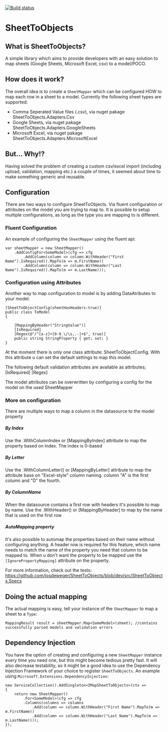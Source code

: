 [![Build status](https://ci.appveyor.com/api/projects/status/xyh066af9kpkqpgm?svg=true)](https://ci.appveyor.com/project/josdeweger/sheettoobjects)

# SheetToObjects

## What is SheetToObjects?
A simple library which aims to provide developers with an easy solution to map sheets (Google Sheets, Microsoft Excel, csv) to a model/POCO. 

## How does it work?
The overall idea is to create a `SheetMapper` which can be configured HOW to map each row in a sheet to a model. Currently the following sheet types are supported:

- Comma Seperated Value files (.csv), via nuget pakage SheetToObjects.Adapters.Csv
- Google Sheets, via nuget pakage SheetToObjects.Adapters.GoogleSheets
- Microsoft Excel, via nuget pakage SheetToObjects.Adapters.MicrosoftExcel

## But... Why!?
Having solved the problem of creating a custom csv/excel import (including upload, validation, mapping etc.) a couple of times, it seemed about time to make something generic and reusable.

## Configuration
There are two ways to configure SheetToObjects. Via fluent configuration or attributes on the model you are trying to map to. It is possible to setup multiple configurations, as long as the type you are mapping to is different.

### Fluent Configuration
An example of configuring the `SheetMapper` using the fluent api:

```
var sheetMapper = new SheetMapper()
    .AddConfigFor<SomeModel>(cfg => cfg
        .AddColumn(column => column.WithHeader("First Name").IsRequired().MapTo(m => m.FirstName))
        .AddColumn(column => column.WithHeader("Last Name").IsRequired().MapTo(m => m.LastName)));
 ```
### Configuration using Attributes
Another way to map configuration to model is by adding DataAtributes to your model:

```
[SheetToObjectConfig(sheetHasHeaders:true)]
public class ToModel
{

	[MappingByHeader("StringValue")]
	[IsRequired]
	[Regex(@"/^[a-z]+[0-9_\/\s,.-]+$", true)]
	public string StringProperty { get; set; }
}
```

At the moment there is only one class attribute: SheetToObjectConfig. With this attribute u can set the default settings to map this model.

The following default validation attributes are available as attributes;
[IsRequired]
[Regex]

The model attributes can be overwritten by configuring a config for the model on the used SheetMapper

### More on configuration
There are multiple ways to map a column in the datasource to the model property

##### By Index
Use the .WithColumnIndex or [MappingByIndex] attribute to map the property based on Index. The index is 0-based

##### By Letter
Use the .WithColumnLetter() or [MappingByLetter] attribute to map the attribute base on "Excel-style" column naming. column "A" is the first column and "D" the fourth.

##### By ColumnName
When the datasource contains a first row with headers it's possible to map by name. Use the .WithHeader() or [MappingByHeader] to map by the name that is used on the first row

##### AutoMapping property
It's also possible to automap the properties based on their name without configuring anything. A header row is required for this feature, which name needs to match the name of the property you need that column to be mapped to. 
When u don't want the property to be mapped use the `[IgnorePropertyMapping]` attribute on the property.

For more information, check out the tests: https://github.com/josdeweger/SheetToObjects/blob/dev/src/SheetToObjects.Specs

## Doing the actual mapping
The actual mapping is easy, tell your instance of the `SheetMapper` to map a sheet to a `Type`:
```
MappingResult result = sheetMapper.Map<SomeModel>(sheet); //contains successfully parsed models and validation errors
```

## Dependency Injection
You have the option of creating and configuring a new `SheetMapper` instance every time you need one, but this might become tedious pretty fast. It will also decrease testability, 
so it might be a good idea to use the Dependency Injection Framework of your choice to register `SheetToObjects`. An example using `Microsoft.Extensions.DependencyInjection`:

```
new ServiceCollection().AddSingleton<IMapSheetToObjects>(ctx =>
{
    return new SheetMapper()
        .For<SomeModel>(cfg => cfg
        .Columns(columns => columns
            .Add(column => column.WithHeader("First Name").MapTo(m => m.FirstName))
            .Add(column => column.WithHeader("Last Name").MapTo(m => m.LastName))));
});
```
